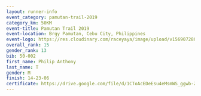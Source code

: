 ```yaml
---
layout: runner-info 
event_category: pamutan-trail-2019 
category_km: 50KM 
event-title: Pamutan Trail 2019 
event-location: Brgy Pamutan, Cebu City, Philippines 
event-logo: https://res.cloudinary.com/raceyaya/image/upload/v1569072806/logo/pamutan-trail_d8abrj.jpg 
overall_rank: 15
gender_rank: 13
bib: 50-002
first_name: Philip Anthony
last_name: T
gender: M
finish: 14-23-06
certificate: https://drive.google.com/file/d/1CToAcEDeEsu4eMsmWS_ggwb-ZkmxFgVZ/view?usp=sharing
---
```


